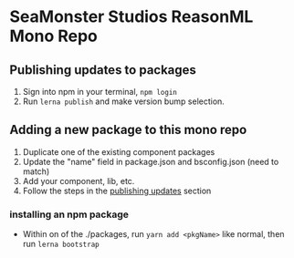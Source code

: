 # SeaMonster Studios ReasonML Mono Repo

## Publishing updates to packages

1. Sign into npm in your terminal, `npm login`
2. Run `lerna publish` and make version bump selection.

## Adding a new package to this mono repo

1. Duplicate one of the existing component packages
2. Update the "name" field in package.json and bsconfig.json (need to match)
3. Add your component, lib, etc.
4. Follow the steps in the [publishing updates](#publishing-updates-to-packages) section

### installing an npm package

- Within on of the ./packages, run `yarn add <pkgName>` like normal, then run `lerna bootstrap`
